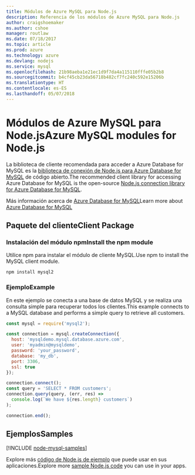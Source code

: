 ```yaml
---
title: Módulos de Azure MySQL para Node.js
description: Referencia de los módulos de Azure MySQL para Node.js
author: craigshoemaker
ms.author: cshoe
manager: routlaw
ms.date: 07/18/2017
ms.topic: article
ms.prod: azure
ms.technology: azure
ms.devlang: nodejs
ms.service: mysql
ms.openlocfilehash: 21b98aeba1e21ec1d9f7da4a115110fffe05b2b8
ms.sourcegitcommit: b4cf45cb23da56718b482cf7fc240c592e15206b
ms.translationtype: HT
ms.contentlocale: es-ES
ms.lasthandoff: 05/07/2018
---
```

# <a name="azure-mysql-modules-for-nodejs"></a><span data-ttu-id="a54f5-103">Módulos de Azure MySQL para Node.js</span><span class="sxs-lookup"><span data-stu-id="a54f5-103">Azure MySQL modules for Node.js</span></span>

<span data-ttu-id="a54f5-104">La biblioteca de cliente recomendada para acceder a Azure Database for MySQL es la [biblioteca de conexión de Node.js para Azure Database for MySQL](https://github.com/sidorares/node-mysql2) de código abierto.</span><span class="sxs-lookup"><span data-stu-id="a54f5-104">The recommended client library for accessing Azure Database for MySQL is the open-source [Node.js connection library for Azure Database for MySQL](https://github.com/sidorares/node-mysql2).</span></span> 

<span data-ttu-id="a54f5-105">Más información acerca de [Azure Database for MySQL](https://docs.microsoft.com/azure/MySQL/)</span><span class="sxs-lookup"><span data-stu-id="a54f5-105">Learn more about [Azure Database for MySQL](https://docs.microsoft.com/azure/MySQL/)</span></span>

## <a name="client-package"></a><span data-ttu-id="a54f5-106">Paquete del cliente</span><span class="sxs-lookup"><span data-stu-id="a54f5-106">Client Package</span></span>

### <a name="install-the-npm-module"></a><span data-ttu-id="a54f5-107">Instalación del módulo npm</span><span class="sxs-lookup"><span data-stu-id="a54f5-107">Install the npm module</span></span>

<span data-ttu-id="a54f5-108">Utilice npm para instalar el módulo de cliente MySQL.</span><span class="sxs-lookup"><span data-stu-id="a54f5-108">Use npm to install the MySQL client module.</span></span>

```bash
npm install mysql2
```   

### <a name="example"></a><span data-ttu-id="a54f5-109">Ejemplo</span><span class="sxs-lookup"><span data-stu-id="a54f5-109">Example</span></span>

<span data-ttu-id="a54f5-110">En este ejemplo se conecta a una base de datos MySQL y se realiza una consulta simple para recuperar todos los clientes.</span><span class="sxs-lookup"><span data-stu-id="a54f5-110">This example connects to a MySQL database and performs a simple query to retrieve all customers.</span></span>

```javascript
const mysql = require('mysql2');

const connection = mysql.createConnection({
  host: 'mysqldemo.mysql.database.azure.com',
  user: 'myadmin@mysqldemo',
  password: 'your_password',
  database: 'my_db',
  port: 3306,
  ssl: true
});

connection.connect();
const query = 'SELECT * FROM customers';
connection.query(query, (err, res) =>
  console.log(`We have ${res.length} customers`)
);

connection.end();
```

## <a name="samples"></a><span data-ttu-id="a54f5-111">Ejemplos</span><span class="sxs-lookup"><span data-stu-id="a54f5-111">Samples</span></span>

[!INCLUDE [node-mysql-samples](../docs-ref-conceptual/includes/mysql-samples.md)]

<span data-ttu-id="a54f5-112">Explore más [código de Node.js de ejemplo](https://azure.microsoft.com/resources/samples/?platform=nodejs) que puede usar en sus aplicaciones.</span><span class="sxs-lookup"><span data-stu-id="a54f5-112">Explore more [sample Node.js code](https://azure.microsoft.com/resources/samples/?platform=nodejs) you can use in your apps.</span></span>

